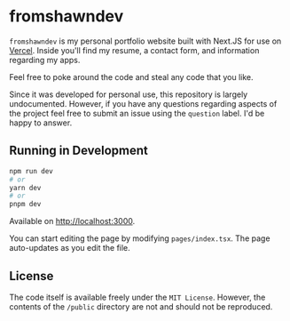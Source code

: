 # fromshawndev

`fromshawndev` is my personal portfolio website built with Next.JS for use on [Vercel](https://vercel.com/dashboard). Inside you'll find my resume, a contact form, and information regarding my apps.

Feel free to poke around the code and steal any code that you like.

Since it was developed for personal use, this repository is largely undocumented. However, if you have any questions regarding aspects of the project feel free to submit an issue using the `question` label. I'd be happy to answer.

## Running in Development

```bash
npm run dev
# or
yarn dev
# or
pnpm dev
```

Available on [http://localhost:3000](http://localhost:3000).

You can start editing the page by modifying `pages/index.tsx`. The page auto-updates as you edit the file.

## License
The code itself is available freely under the `MIT License`. However, the contents of the `/public` directory are not and should not be reproduced.